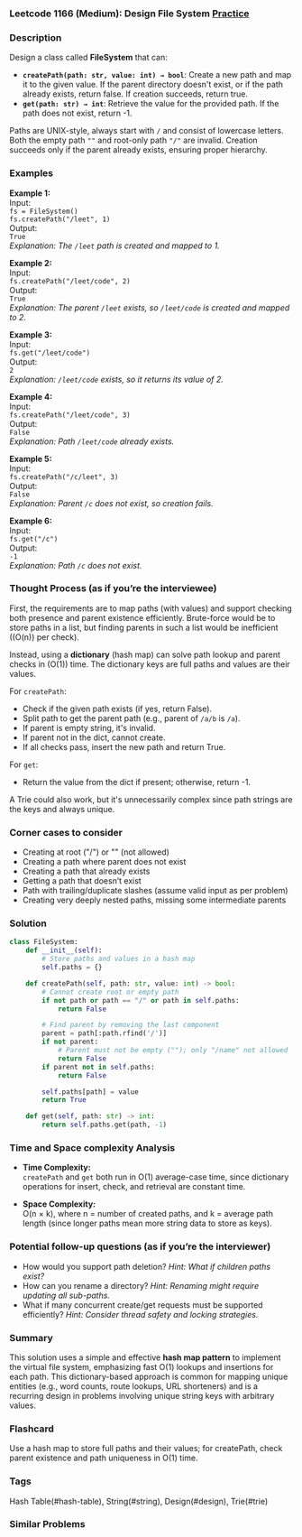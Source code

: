 ### Leetcode 1166 (Medium): Design File System [Practice](https://leetcode.com/problems/design-file-system)

### Description  
Design a class called **FileSystem** that can:
- **`createPath(path: str, value: int) → bool`**: Create a new path and map it to the given value. If the parent directory doesn't exist, or if the path already exists, return false. If creation succeeds, return true.
- **`get(path: str) → int`**: Retrieve the value for the provided path. If the path does not exist, return -1.

Paths are UNIX-style, always start with `/` and consist of lowercase letters. Both the empty path `""` and root-only path `"/"` are invalid. Creation succeeds only if the parent already exists, ensuring proper hierarchy.

### Examples  

**Example 1:**  
Input:  
`fs = FileSystem()`  
`fs.createPath("/leet", 1)`  
Output:  
`True`  
*Explanation: The `/leet` path is created and mapped to 1.*

**Example 2:**  
Input:  
`fs.createPath("/leet/code", 2)`  
Output:  
`True`  
*Explanation: The parent `/leet` exists, so `/leet/code` is created and mapped to 2.*

**Example 3:**  
Input:  
`fs.get("/leet/code")`  
Output:  
`2`  
*Explanation: `/leet/code` exists, so it returns its value of 2.*

**Example 4:**  
Input:  
`fs.createPath("/leet/code", 3)`  
Output:  
`False`  
*Explanation: Path `/leet/code` already exists.*

**Example 5:**  
Input:  
`fs.createPath("/c/leet", 3)`  
Output:  
`False`  
*Explanation: Parent `/c` does not exist, so creation fails.*

**Example 6:**  
Input:  
`fs.get("/c")`  
Output:  
`-1`  
*Explanation: Path `/c` does not exist.*

### Thought Process (as if you’re the interviewee)  
First, the requirements are to map paths (with values) and support checking both presence and parent existence efficiently. Brute-force would be to store paths in a list, but finding parents in such a list would be inefficient (\(O(n)\) per check).

Instead, using a **dictionary** (hash map) can solve path lookup and parent checks in \(O(1)\) time. The dictionary keys are full paths and values are their values.

For `createPath`:
- Check if the given path exists (if yes, return False).
- Split path to get the parent path (e.g., parent of `/a/b` is `/a`).
- If parent is empty string, it's invalid.
- If parent not in the dict, cannot create.
- If all checks pass, insert the new path and return True.

For `get`:
- Return the value from the dict if present; otherwise, return -1.

A Trie could also work, but it's unnecessarily complex since path strings are the keys and always unique.

### Corner cases to consider  
- Creating at root ("/") or "" (not allowed)
- Creating a path where parent does not exist
- Creating a path that already exists
- Getting a path that doesn’t exist
- Path with trailing/duplicate slashes (assume valid input as per problem)
- Creating very deeply nested paths, missing some intermediate parents

### Solution

```python
class FileSystem:
    def __init__(self):
        # Store paths and values in a hash map
        self.paths = {}

    def createPath(self, path: str, value: int) -> bool:
        # Cannot create root or empty path
        if not path or path == "/" or path in self.paths:
            return False

        # Find parent by removing the last component
        parent = path[:path.rfind('/')]
        if not parent:
            # Parent must not be empty (""); only "/name" not allowed
            return False
        if parent not in self.paths:
            return False

        self.paths[path] = value
        return True

    def get(self, path: str) -> int:
        return self.paths.get(path, -1)
```

### Time and Space complexity Analysis  

- **Time Complexity:**  
  `createPath` and `get` both run in O(1) average-case time, since dictionary operations for insert, check, and retrieval are constant time.

- **Space Complexity:**  
  O(n × k), where n = number of created paths, and k = average path length (since longer paths mean more string data to store as keys).

### Potential follow-up questions (as if you’re the interviewer)  

- How would you support path deletion?
  *Hint: What if children paths exist?*
- How can you rename a directory?
  *Hint: Renaming might require updating all sub-paths.*
- What if many concurrent create/get requests must be supported efficiently?
  *Hint: Consider thread safety and locking strategies.*

### Summary
This solution uses a simple and effective **hash map pattern** to implement the virtual file system, emphasizing fast O(1) lookups and insertions for each path. This dictionary-based approach is common for mapping unique entities (e.g., word counts, route lookups, URL shorteners) and is a recurring design in problems involving unique string keys with arbitrary values.


### Flashcard
Use a hash map to store full paths and their values; for createPath, check parent existence and path uniqueness in O(1) time.

### Tags
Hash Table(#hash-table), String(#string), Design(#design), Trie(#trie)

### Similar Problems
